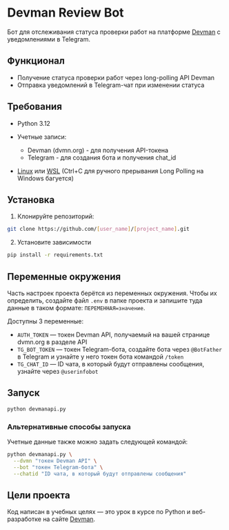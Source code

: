 # Devman Review Bot

Бот для отслеживания статуса проверки работ на платформе [Devman](https://dvmn.org/) с уведомлениями в Telegram.

## Функционал

- Получение статуса проверки работ через long-polling API Devman
- Отправка уведомлений в Telegram-чат при изменении статуса

## Требования

- Python 3.12
- Учетные записи:
  - Devman (dvmn.org) - для получения API-токена
  - Telegram - для создания бота и получения chat_id

- [Linux](https://www.linux.org/pages/download/) или [WSL](https://learn.microsoft.com/ru-ru/windows/wsl/install) (Ctrl+C для ручного прерывания Long Polling на Windows багуется)


## Установка

1. Клонируйте репозиторий:
```bash
git clone https://github.com/[user_name]/[project_name].git
```
2. Установите зависимости
```bash
pip install -r requirements.txt
```

## Переменные окружения

Часть настроек проекта берётся из переменных окружения. Чтобы их определить, создайте файл `.env` в папке проекта и запишите туда данные в таком формате: `ПЕРЕМЕННАЯ=значение`.

Доступны 3 переменные:
 - `AUTH_TOKEN` — токен Devman API, получаемый на вашей странице dvmn.org в разделе API
 - `TG_BOT_TOKEN` — токен Telegram-бота, создайте бота через `@BotFather` в Telegram и узнайте у него токен бота командой `/token`
 - `TG_CHAT_ID` — ID чата, в который будут отправлены сообщения, узнайте через `@userinfobot`


## Запуск
```bash
python devmanapi.py
```
### Альтернативные способы запуска

Учетные данные также можно задать следующей командой:
```bash
python devmanapi.py \
  --dvmn "токен Devman API" \
  --bot "токен Telegram-бота" \
  --chatid "ID чата, в который будут отправлены сообщения"
```

## Цели проекта

Код написан в учебных целях — это урок в курсе по Python и веб-разработке на сайте [Devman](https://dvmn.org).